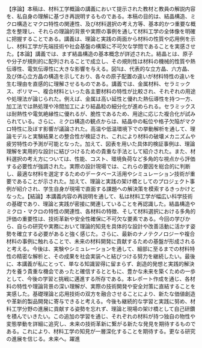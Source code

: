 【序論】本稿は、材料工学概論の講義において提示された教材と教員の解説内容を、私自身の理解に基づき再説明するものである。本稿の目的は、結晶構造、ミクロ構造とマクロ特性の関連性、及び材料選択の考え方等、基本的かつ重要な概念を整理し、それらの理論的背景や実際の事例を通して材料工学の全体像を明確に把握することである。講義は、理論と実践の両面から材料の性質や応用例を示し、材料工学が先端技術や社会基盤の構築に不可欠な学問であることを実感させた。【本論】講義では、まず結晶構造の基本概念が詳述された。結晶とは、原子や分子が規則的に配列されることで成立し、その規則性は材料の機械的性質や熱伝導性、電気伝導性に大きな影響を与える。図1は、代表的な立方晶、六方晶、及び体心立方晶の構造を示しており、各々の原子配置の違いが材料特性の違いを生む理由を直感的に理解させるものである。講義では、金属材料、セラミックス、ポリマー、複合材料といった各主要材料の特性が比較され、それぞれの用途や処理法が論じられた。例えば、金属は高い延性と優れた熱伝導性を持つ一方、加工法では熱処理や冷間加工により結晶粒の細分化が進められる。セラミックスは耐熱性や電気絶縁性に優れるが、脆性であるため、用途に応じた複合化が試みられている。さらに、ミクロ構造の観点からは、結晶中の転位や格子欠陥がマクロ特性に及ぼす影響が議論された。高温や低温環境下での挙動解析を通して、理論モデルと実験結果との整合性が検証され、これにより材料の破壊メカニズムや疲労特性の予測が可能となった。加えて、図表を用いた具体的検証事例は、理論理解を実用的な設計に結びつけるための貴重な手法として紹介された。また、材料選択の考え方については、性能、コスト、環境負荷など多角的な視点から評価する必要性が強調された。実際の設計現場では、これらの要因を総合的に判断し、最適な材料を選定するためのデータベース活用やシミュレーション技術が重要であることが示された。加えて、理論と実践の架け橋としてのプロジェクト事例が紹介され、学生自身が現場で直面する課題への解決策を模索するきっかけとなった。【結論】本講義内容の再説明を通して、私は材料工学が幅広い科学技術の基礎であり、理論と実践が密接に関連していることを再認識した。結晶構造やミクロ・マクロの特性の関連性、各材料の特徴、そして材料選択における多角的評価の重要性は、技術革新や安全性確保に不可欠な要素である。今回の学びから、自らの研究や実務において理論的知見を具体的な設計や改善活動に活かす姿勢を確立する必要があると強く感じた。さらに、最新のナノテクノロジーや複合材料の事例に触れることで、未来の材料開発に貢献するための基盤が形成されると考える。今後は、実験やシミュレーションを通して、細部に至るまでの材料特性の精密な解析と、その成果を社会実装へと結びつける努力を継続したい。最後に、本講義が私にとって、単なる知識習得に留まらず、創造的発想と実践的解決力を養う貴重な機会であったと確信するとともに、豊かな未来を築くための一歩として、今後の学習と挑戦に邁進する所存である。本レポート作成を通じ、各材料の特性や理論背景の深い理解が、実際の技術開発や安全対策に直結することを実感した。基礎理論と応用技術の双方を融合させることにより、新たな価値創造や革新的製品開発に寄与できると考える。今後も継続的な学習と実践に努め、材料工学分野の進展に貢献する姿勢を忘れず、理論と現場の架け橋として自己研鑽を積んでいきたい。この追加の学習を通じ、それぞれの材料が持つ独自の物性や変態挙動を詳細に追究し、未来の技術革新に繋がる新たな発見を期待するものである。これにより、材料工学の知見が一層深化することを期待する。更なる研究の進展を信じる。未来へ。躍進